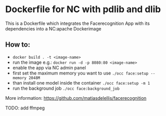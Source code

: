 # Dockerfile for NC with pdlib and dlib

This is a Dockerfile which integrates the Facerecognition App with its dependencies into a NC:apache Dockerimage

## How to:
- `docker build . -t <image-name>`
- run the image e.g.: `docker run -d -p 8080:80 <image-name>`
- enable the app via NC admin panel
- first set the maximum memory you want to use `./occ face:setup --memory 2048M`
- than install one model inside the container `./occ face:setup -m 1`
- run the background job `./occ face:background_job`

More information: https://github.com/matiasdelellis/facerecognition

TODO: add ffmpeg

